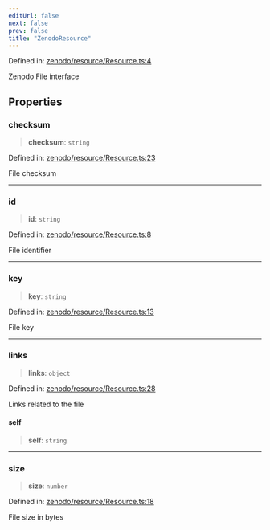 ```yaml
---
editUrl: false
next: false
prev: false
title: "ZenodoResource"
---
```


Defined in: [zenodo/resource/Resource.ts:4](https://github.com/datisthq/dpkit/blob/5891634de8175d14853313e208ffbae144fd78eb/zenodo/resource/Resource.ts#L4)

Zenodo File interface

## Properties

### checksum

> **checksum**: `string`

Defined in: [zenodo/resource/Resource.ts:23](https://github.com/datisthq/dpkit/blob/5891634de8175d14853313e208ffbae144fd78eb/zenodo/resource/Resource.ts#L23)

File checksum

***

### id

> **id**: `string`

Defined in: [zenodo/resource/Resource.ts:8](https://github.com/datisthq/dpkit/blob/5891634de8175d14853313e208ffbae144fd78eb/zenodo/resource/Resource.ts#L8)

File identifier

***

### key

> **key**: `string`

Defined in: [zenodo/resource/Resource.ts:13](https://github.com/datisthq/dpkit/blob/5891634de8175d14853313e208ffbae144fd78eb/zenodo/resource/Resource.ts#L13)

File key

***

### links

> **links**: `object`

Defined in: [zenodo/resource/Resource.ts:28](https://github.com/datisthq/dpkit/blob/5891634de8175d14853313e208ffbae144fd78eb/zenodo/resource/Resource.ts#L28)

Links related to the file

#### self

> **self**: `string`

***

### size

> **size**: `number`

Defined in: [zenodo/resource/Resource.ts:18](https://github.com/datisthq/dpkit/blob/5891634de8175d14853313e208ffbae144fd78eb/zenodo/resource/Resource.ts#L18)

File size in bytes

